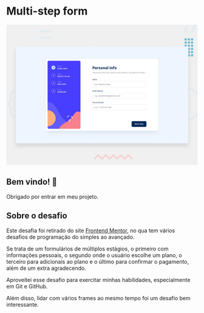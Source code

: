 # Multi-step form

![Design preview for the Multi-step form coding challenge](./design/desktop-preview.jpg)

## Bem vindo! 👋

Obrigado por entrar em meu projeto.

## Sobre o desafio

Este desafia foi retirado do site [Frontend Mentor](https://www.frontendmentor.io), no qua tem vários desafios de programação do simples ao avançado.

Se trata de um formulários de múltiplos estágios, o primeiro com informações pessoais, o segundo onde o usuário escolhe um plano, o terceiro para adicionais ao plano e o último para confirmar o pagamento, além de um extra agradecendo.

Aproveitei esse desafio para exercitar minhas habilidades, especialmente em Git e GitHub.

Além disso, lidar com vários frames ao mesmo tempo foi um desafio bem interessante.
